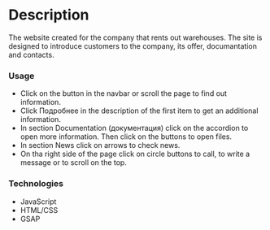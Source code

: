 # Description
The website created for the company that rents out warehouses. The site is designed to introduce сustomers to the company, its offer, documantation and contacts.

### Usage
- Click on the button  in the navbar or scroll the page to find out information.
- Click Подробнее in the description of the first item to get an additional information.
- In section Documentation (документация) click on the accordion to open more information. Then click on the buttons to open files.
- In section News click on arrows to check news. 
- On tha right side of the page click on circle buttons to call, to write a message or to scroll on the top.

### Technologies
- JavaScript
- HTML/CSS
- GSAP
